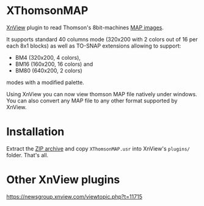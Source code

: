 # XThomsonMAP
[XnView](https://www.xnview.com/) plugin to read Thomson's 8bit-machines [MAP images](https://web.archive.org/web/20181119103222/http://collection.thomson.free.fr/code/articles/prehisto_bulletin/page.php?XI=0&XJ=13).

It supports standard 40 columns mode (320x200 with 2 colors out of 16 per each 8x1 blocks) as well as TO-SNAP extensions allowing to support:
* BM4 (320x200, 4 colors), 
* BM16 (160x200, 16 colors) and 
* BM80 (640x200, 2 colors)

modes with a modified palette.

Using XnView you can now view thomson MAP file natively under windows. You can also convert any MAP file to any other format supported by XnView.

# Installation

Extract the [ZIP archive](https://github.com/Samuel-DEVULDER/XThomsonMAP/raw/master/XThomsonMAP.zip) and copy `XThomsonMAP.usr` into XnView's `plugins/` folder. That's all.

# Other XnView plugins

https://newsgroup.xnview.com/viewtopic.php?t=11715
